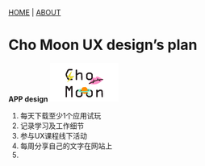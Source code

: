 [HOME](chomooncw.github.io "home") | [ABOUT](chomooncw.github.io/about "ABOUT")
# Cho Moon UX design’s plan
__APP design__
![](logo-14.png)
1. 每天下载至少1个应用试玩
2. 记录学习及工作细节
3. 参与UX课程线下活动
4. 每周分享自己的文字在网站上
5. 
